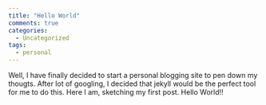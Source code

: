 ```yaml
---
title: "Hello World"
comments: true
categories:
  - Uncategorized
tags:
  - personal
---
```


Well, I have finally decided to start a personal blogging site to pen down my thougts. After lot of googling, I decided that jekyll would be the perfect tool for me to do this. Here I am, sketching my first post. Hello World!!